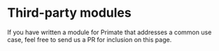 # Third-party modules

If you have written a module for Primate that addresses a common use case,
feel free to send us a PR for inclusion on this page.
